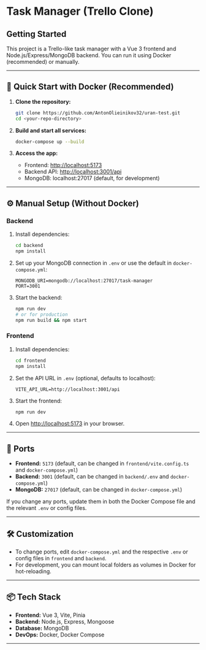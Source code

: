 # Task Manager (Trello Clone)

## Getting Started

This project is a Trello-like task manager with a Vue 3 frontend and Node.js/Express/MongoDB backend. You can run it using Docker (recommended) or manually.

---

## 🚀 Quick Start with Docker (Recommended)

1. **Clone the repository:**

   ```bash
   git clone https://github.com/AntonOlieinikov32/uran-test.git
   cd <your-repo-directory>
   ```

2. **Build and start all services:**

   ```bash
   docker-compose up --build
   ```

3. **Access the app:**
   - Frontend: [http://localhost:5173](http://localhost:5173)
   - Backend API: [http://localhost:3001/api](http://localhost:3001/api)
   - MongoDB: localhost:27017 (default, for development)

---

## ⚙️ Manual Setup (Without Docker)

### Backend

1. Install dependencies:
   ```bash
   cd backend
   npm install
   ```
2. Set up your MongoDB connection in `.env` or use the default in `docker-compose.yml`:
   ```env
   MONGODB_URI=mongodb://localhost:27017/task-manager
   PORT=3001
   ```
3. Start the backend:
   ```bash
   npm run dev
   # or for production
   npm run build && npm start
   ```

### Frontend

1. Install dependencies:
   ```bash
   cd frontend
   npm install
   ```
2. Set the API URL in `.env` (optional, defaults to localhost):
   ```env
   VITE_API_URL=http://localhost:3001/api
   ```
3. Start the frontend:
   ```bash
   npm run dev
   ```
4. Open [http://localhost:5173](http://localhost:5173) in your browser.

---

## 🔌 Ports

- **Frontend:** `5173` (default, can be changed in `frontend/vite.config.ts` and `docker-compose.yml`)
- **Backend:** `3001` (default, can be changed in `backend/.env` and `docker-compose.yml`)
- **MongoDB:** `27017` (default, can be changed in `docker-compose.yml`)

If you change any ports, update them in both the Docker Compose file and the relevant `.env` or config files.

---

## 🛠️ Customization

- To change ports, edit `docker-compose.yml` and the respective `.env` or config files in `frontend` and `backend`.
- For development, you can mount local folders as volumes in Docker for hot-reloading.

---

## 📦 Tech Stack

- **Frontend:** Vue 3, Vite, Pinia
- **Backend:** Node.js, Express, Mongoose
- **Database:** MongoDB
- **DevOps:** Docker, Docker Compose

---
